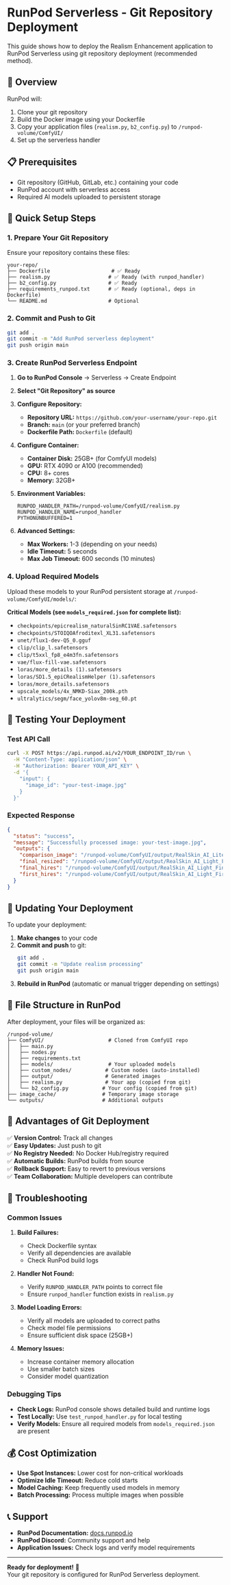 # RunPod Serverless - Git Repository Deployment

This guide shows how to deploy the Realism Enhancement application to RunPod Serverless using git repository deployment (recommended method).

## 🎯 Overview

RunPod will:
1. Clone your git repository
2. Build the Docker image using your Dockerfile
3. Copy your application files (`realism.py`, `b2_config.py`) to `/runpod-volume/ComfyUI/`
4. Set up the serverless handler

## 📋 Prerequisites

- Git repository (GitHub, GitLab, etc.) containing your code
- RunPod account with serverless access
- Required AI models uploaded to persistent storage

## 🚀 Quick Setup Steps

### 1. Prepare Your Git Repository

Ensure your repository contains these files:
```
your-repo/
├── Dockerfile                    # ✅ Ready
├── realism.py                   # ✅ Ready (with runpod_handler)
├── b2_config.py                 # ✅ Ready
├── requirements_runpod.txt      # ✅ Ready (optional, deps in Dockerfile)
└── README.md                    # Optional
```

### 2. Commit and Push to Git

```bash
git add .
git commit -m "Add RunPod serverless deployment"
git push origin main
```

### 3. Create RunPod Serverless Endpoint

1. **Go to RunPod Console** → Serverless → Create Endpoint

2. **Select "Git Repository" as source**

3. **Configure Repository:**
   - **Repository URL:** `https://github.com/your-username/your-repo.git`
   - **Branch:** `main` (or your preferred branch)
   - **Dockerfile Path:** `Dockerfile` (default)

4. **Configure Container:**
   - **Container Disk:** 25GB+ (for ComfyUI models)
   - **GPU:** RTX 4090 or A100 (recommended)
   - **CPU:** 8+ cores
   - **Memory:** 32GB+

5. **Environment Variables:**
   ```
   RUNPOD_HANDLER_PATH=/runpod-volume/ComfyUI/realism.py
   RUNPOD_HANDLER_NAME=runpod_handler
   PYTHONUNBUFFERED=1
   ```

6. **Advanced Settings:**
   - **Max Workers:** 1-3 (depending on your needs)
   - **Idle Timeout:** 5 seconds
   - **Max Job Timeout:** 600 seconds (10 minutes)

### 4. Upload Required Models

Upload these models to your RunPod persistent storage at `/runpod-volume/ComfyUI/models/`:

**Critical Models (see `models_required.json` for complete list):**
- `checkpoints/epicrealism_naturalSinRC1VAE.safetensors`
- `checkpoints/STOIQOAfroditexl_XL31.safetensors`
- `unet/flux1-dev-Q5_0.gguf`
- `clip/clip_l.safetensors`
- `clip/t5xxl_fp8_e4m3fn.safetensors`
- `vae/flux-fill-vae.safetensors`
- `loras/more_details (1).safetensors`
- `loras/SD1.5_epiCRealismHelper (1).safetensors`
- `loras/more_details.safetensors`
- `upscale_models/4x_NMKD-Siax_200k.pth`
- `ultralytics/segm/face_yolov8m-seg_60.pt`

## 🧪 Testing Your Deployment

### Test API Call

```bash
curl -X POST https://api.runpod.ai/v2/YOUR_ENDPOINT_ID/run \
  -H "Content-Type: application/json" \
  -H "Authorization: Bearer YOUR_API_KEY" \
  -d '{
    "input": {
      "image_id": "your-test-image.jpg"
    }
  }'
```

### Expected Response

```json
{
  "status": "success",
  "message": "Successfully processed image: your-test-image.jpg",
  "outputs": {
    "comparison_image": "/runpod-volume/ComfyUI/output/RealSkin_AI_Lite_Comparer_Original_Vs_Final_00001_.png",
    "final_resized": "/runpod-volume/ComfyUI/output/RealSkin_AI_Light_Final_Resized_to_Original_Scale_00001_.png",
    "final_hires": "/runpod-volume/ComfyUI/output/RealSkin_AI_Light_Final_Hi-Rez_Output_00001_.png",
    "first_hires": "/runpod-volume/ComfyUI/output/RealSkin_AI_Light_First_Hi-Rez_Output_00001_.png"
  }
}
```

## 🔄 Updating Your Deployment

To update your deployment:

1. **Make changes** to your code
2. **Commit and push** to git:
   ```bash
   git add .
   git commit -m "Update realism processing"
   git push origin main
   ```
3. **Rebuild in RunPod** (automatic or manual trigger depending on settings)

## 📁 File Structure in RunPod

After deployment, your files will be organized as:

```
/runpod-volume/
├── ComfyUI/                     # Cloned from ComfyUI repo
│   ├── main.py
│   ├── nodes.py
│   ├── requirements.txt
│   ├── models/                  # Your uploaded models
│   ├── custom_nodes/           # Custom nodes (auto-installed)
│   ├── output/                 # Generated images
│   ├── realism.py              # Your app (copied from git)
│   └── b2_config.py           # Your config (copied from git)
├── image_cache/               # Temporary image storage
└── outputs/                   # Additional outputs
```

## 🔧 Advantages of Git Deployment

✅ **Version Control:** Track all changes  
✅ **Easy Updates:** Just push to git  
✅ **No Registry Needed:** No Docker Hub/registry required  
✅ **Automatic Builds:** RunPod builds from source  
✅ **Rollback Support:** Easy to revert to previous versions  
✅ **Team Collaboration:** Multiple developers can contribute  

## 🐛 Troubleshooting

### Common Issues

1. **Build Failures:**
   - Check Dockerfile syntax
   - Verify all dependencies are available
   - Check RunPod build logs

2. **Handler Not Found:**
   - Verify `RUNPOD_HANDLER_PATH` points to correct file
   - Ensure `runpod_handler` function exists in `realism.py`

3. **Model Loading Errors:**
   - Verify all models are uploaded to correct paths
   - Check model file permissions
   - Ensure sufficient disk space (25GB+)

4. **Memory Issues:**
   - Increase container memory allocation
   - Use smaller batch sizes
   - Consider model quantization

### Debugging Tips

- **Check Logs:** RunPod console shows detailed build and runtime logs
- **Test Locally:** Use `test_runpod_handler.py` for local testing
- **Verify Models:** Ensure all required models from `models_required.json` are present

## 💰 Cost Optimization

- **Use Spot Instances:** Lower cost for non-critical workloads
- **Optimize Idle Timeout:** Reduce cold starts
- **Model Caching:** Keep frequently used models in memory
- **Batch Processing:** Process multiple images when possible

## 📞 Support

- **RunPod Documentation:** [docs.runpod.io](https://docs.runpod.io)
- **RunPod Discord:** Community support and help
- **Application Issues:** Check logs and verify model requirements

---

**Ready for deployment!** 🚀  
Your git repository is configured for RunPod Serverless deployment.
